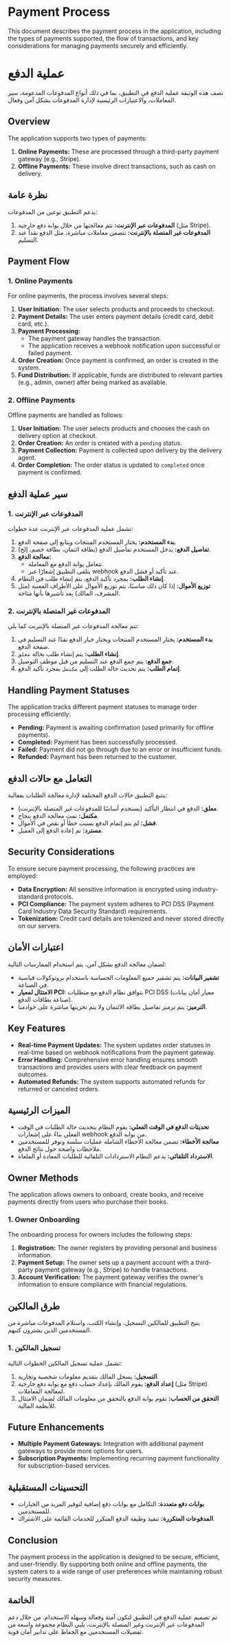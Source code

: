 # Payment Process

This document describes the payment process in the application, including the types of payments supported, the flow of transactions, and key considerations for managing payments securely and efficiently.

# عملية الدفع

تصف هذه الوثيقة عملية الدفع في التطبيق، بما في ذلك أنواع المدفوعات المدعومة، سير المعاملات، والاعتبارات الرئيسية لإدارة المدفوعات بشكل آمن وفعال.

## Overview

The application supports two types of payments:

1. **Online Payments:** These are processed through a third-party payment gateway (e.g., Stripe).
2. **Offline Payments:** These involve direct transactions, such as cash on delivery.

## نظرة عامة

يدعم التطبيق نوعين من المدفوعات:

1. **المدفوعات عبر الإنترنت:** تتم معالجتها من خلال بوابة دفع خارجية (مثل Stripe).
2. **المدفوعات غير المتصلة بالإنترنت:** تتضمن معاملات مباشرة، مثل الدفع نقداً عند التسليم.

## Payment Flow

### 1. Online Payments

For online payments, the process involves several steps:

1. **User Initiation:** The user selects products and proceeds to checkout.
2. **Payment Details:** The user enters payment details (credit card, debit card, etc.).
3. **Payment Processing:**
   - The payment gateway handles the transaction.
   - The application receives a webhook notification upon successful or failed payment.
4. **Order Creation:** Once payment is confirmed, an order is created in the system.
5. **Fund Distribution:** If applicable, funds are distributed to relevant parties (e.g., admin, owner) after being marked as available.

### 2. Offline Payments

Offline payments are handled as follows:

1. **User Initiation:** The user selects products and chooses the cash on delivery option at checkout.
2. **Order Creation:** An order is created with a `pending` status.
3. **Payment Collection:** Payment is collected upon delivery by the delivery agent.
4. **Order Completion:** The order status is updated to `completed` once payment is confirmed.

## سير عملية الدفع

### 1. المدفوعات عبر الإنترنت

تشمل عملية المدفوعات عبر الإنترنت عدة خطوات:

1. **بدء المستخدم:** يختار المستخدم المنتجات ويتابع إلى صفحة الدفع.
2. **تفاصيل الدفع:** يدخل المستخدم تفاصيل الدفع (بطاقة ائتمان، بطاقة خصم، إلخ).
3. **معالجة الدفع:**
   - تتعامل بوابة الدفع مع المعاملة.
   - يتلقى التطبيق إشعارًا عبر webhook عند تأكيد أو فشل الدفع.
4. **إنشاء الطلب:** بمجرد تأكيد الدفع، يتم إنشاء طلب في النظام.
5. **توزيع الأموال:** إذا كان ذلك مناسبًا، يتم توزيع الأموال على الأطراف المعنية (مثل المشرف، المالك) بعد تأشيرها بأنها متاحة.

### 2. المدفوعات غير المتصلة بالإنترنت

تتم معالجة المدفوعات غير المتصلة بالإنترنت كما يلي:

1. **بدء المستخدم:** يختار المستخدم المنتجات ويختار خيار الدفع نقدًا عند التسليم في صفحة الدفع.
2. **إنشاء الطلب:** يتم إنشاء طلب بحالة `معلق`.
3. **جمع الدفع:** يتم جمع الدفع عند التسليم من قبل موظف التوصيل.
4. **إتمام الطلب:** يتم تحديث حالة الطلب إلى `مكتمل` بمجرد تأكيد الدفع.

## Handling Payment Statuses

The application tracks different payment statuses to manage order processing efficiently:

- **Pending:** Payment is awaiting confirmation (used primarily for offline payments).
- **Completed:** Payment has been successfully processed.
- **Failed:** Payment did not go through due to an error or insufficient funds.
- **Refunded:** Payment has been returned to the customer.

## التعامل مع حالات الدفع

يتتبع التطبيق حالات الدفع المختلفة لإدارة معالجة الطلبات بفعالية:

- **معلق:** الدفع في انتظار التأكيد (يستخدم أساسًا للمدفوعات غير المتصلة بالإنترنت).
- **مكتمل:** تمت معالجة الدفع بنجاح.
- **فشل:** لم يتم إتمام الدفع بسبب خطأ أو نقص في الأموال.
- **مسترد:** تم إعادة الدفع إلى العميل.

## Security Considerations

To ensure secure payment processing, the following practices are employed:

- **Data Encryption:** All sensitive information is encrypted using industry-standard protocols.
- **PCI Compliance:** The payment system adheres to PCI DSS (Payment Card Industry Data Security Standard) requirements.
- **Tokenization:** Credit card details are tokenized and never stored directly on our servers.

## اعتبارات الأمان

لضمان معالجة الدفع بشكل آمن، يتم استخدام الممارسات التالية:

- **تشفير البيانات:** يتم تشفير جميع المعلومات الحساسة باستخدام بروتوكولات قياسية في الصناعة.
- **الامتثال لمعيار PCI:** يتوافق نظام الدفع مع متطلبات PCI DSS (معيار أمان بيانات صناعة بطاقات الدفع).
- **الترميز:** يتم ترميز تفاصيل بطاقة الائتمان ولا يتم تخزينها مباشرة على خوادمنا.

## Key Features

- **Real-time Payment Updates:** The system updates order statuses in real-time based on webhook notifications from the payment gateway.
- **Error Handling:** Comprehensive error handling ensures smooth transactions and provides users with clear feedback on payment outcomes.
- **Automated Refunds:** The system supports automated refunds for returned or canceled orders.

## الميزات الرئيسية

- **تحديثات الدفع في الوقت الفعلي:** يقوم النظام بتحديث حالة الطلبات في الوقت الفعلي بناءً على إشعارات webhook من بوابة الدفع.
- **معالجة الأخطاء:** تضمن معالجة الأخطاء الشاملة عمليات سلسة وتوفر للمستخدمين ملاحظات واضحة حول نتائج الدفع.
- **الاسترداد التلقائي:** يدعم النظام الاستردادات التلقائية للطلبات المعادة أو الملغاة.

## Owner Methods

The application allows owners to onboard, create books, and receive payments directly from users who purchase their books.

### 1. Owner Onboarding

The onboarding process for owners includes the following steps:

1. **Registration:** The owner registers by providing personal and business information.
2. **Payment Setup:** The owner sets up a payment account with a third-party payment gateway (e.g., Stripe) to handle transactions.
3. **Account Verification:** The payment gateway verifies the owner's information to ensure compliance with financial regulations.

## طرق المالكين

يتيح التطبيق للمالكين التسجيل، وإنشاء الكتب، واستلام المدفوعات مباشرة من المستخدمين الذين يشترون كتبهم.

### 1. تسجيل المالكين

تشمل عملية تسجيل المالكين الخطوات التالية:

1. **التسجيل:** يسجل المالك بتقديم معلومات شخصية وتجارية.
2. **إعداد الدفع:** يقوم المالك بإعداد حساب دفع مع بوابة دفع خارجية (مثل Stripe) لمعالجة المعاملات.
3. **التحقق من الحساب:** تقوم بوابة الدفع بالتحقق من معلومات المالك لضمان الامتثال للأنظمة المالية.

## Future Enhancements

- **Multiple Payment Gateways:** Integration with additional payment gateways to provide more options for users.
- **Subscription Payments:** Implementing recurring payment functionality for subscription-based services.

## التحسينات المستقبلية

- **بوابات دفع متعددة:** التكامل مع بوابات دفع إضافية لتوفير المزيد من الخيارات للمستخدمين.
- **المدفوعات المتكررة:** تنفيذ وظيفة الدفع المتكرر للخدمات القائمة على الاشتراك.

## Conclusion

The payment process in the application is designed to be secure, efficient, and user-friendly. By supporting both online and offline payments, the system caters to a wide range of user preferences while maintaining robust security measures.

## الخاتمة

تم تصميم عملية الدفع في التطبيق لتكون آمنة وفعالة وسهلة الاستخدام. من خلال دعم المدفوعات عبر الإنترنت وغير المتصلة بالإنترنت، يلبي النظام مجموعة واسعة من تفضيلات المستخدمين مع الحفاظ على تدابير أمان قوية.
